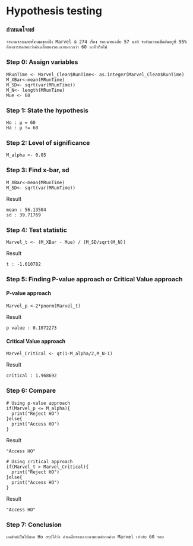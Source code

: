 # Hypothesis testing

### กำหนดโจทย์
```
จำนวนรอบฉายทั้งหมดของฝั่ง Marvel มี 274 เรื่อง รอบฉายเฉลี่ย 57 นาที ระดับความเชื่อมั่นอยู่ที่ 95% ต้องการทดสอบว่าค่าเฉลี่ยของรอบฉายมากกว่า 60 นาทีหรือไม่
```

### Step 0: Assign variables
```
MRunTime <- Marvel_Clean$RunTime<- as.integer(Marvel_Clean$RunTime)
M_XBar<-mean(MRunTime)
M_SD<- sqrt(var(MRunTime))
M_N<- length(MRunTime)
Mue <- 60
```

### Step 1: State the hypothesis

```
Ho : μ = 60
Ha : μ != 60
```

### Step 2: Level of significance

```
M_alpha <- 0.05
```

### Step 3: Find x-bar, sd

```
M_XBar<-mean(MRunTime)
M_SD<- sqrt(var(MRunTime))
```
Result

```
mean : 56.13504
sd : 39.71769
```

### Step 4: Test statistic
```
Marvel_t <- (M_XBar - Mue) / (M_SD/sqrt(M_N))
```
Result
```
t : -1.610782
```

### Step 5: Finding P-value approach or Critical Value approach
#### P-value approach
```
Marvel_p <-2*pnorm(Marvel_t)
```
Result
```
p value : 0.1072273
```

#### Critical Value approach
```
Marvel_Critical <- qt(1-M_alpha/2,M_N-1)
```
Result
```
critical : 1.968692
```

### Step 6: Compare
```
# Using p-value approach
if(Marvel_p <= M_alpha){
  print("Reject HO")
}else{
  print("Access HO")
}
```
Result
```
"Access HO"
```
```
# Using critical approach
if(Marvel_t > Marvel_Critical){
  print("Reject HO")
}else{
  print("Access HO")
}
```
Result
```
"Access HO"
```
### Step 7: Conclusion
```
ผลลัพธ์เป็นไปตาม Ho สรุปได้ว่า ค่าเฉลี่ยรอบฉายภาพยนต์จากค่าย Marvel เท่ากับ 60 รอบ
```

